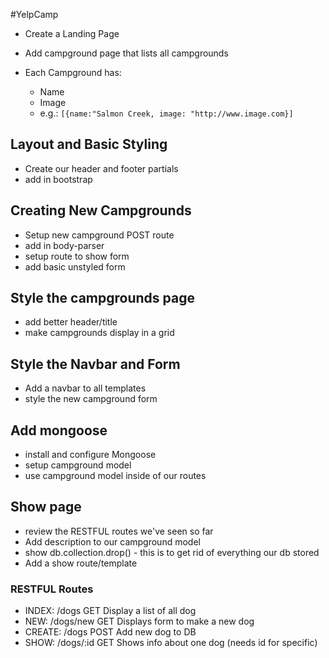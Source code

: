 #YelpCamp
- Create a Landing Page
- Add campground page that lists all campgrounds
    
- Each Campground has:
    - Name
    - Image
    - e.g.: `[{name:"Salmon Creek, image: "http://www.image.com}]`

## Layout and Basic Styling
- Create our header and footer partials
- add in bootstrap

## Creating New Campgrounds
- Setup new campground POST route
- add in body-parser
- setup route to show form
- add basic unstyled form 

## Style the campgrounds page
- add better header/title
- make campgrounds display in a grid

## Style the Navbar and Form
- Add a navbar to all templates
- style the new campground form

## Add mongoose
- install and configure Mongoose
- setup campground model
- use campground model inside of our routes

## Show page
- review the RESTFUL routes we've seen so far
- Add description to our campground model
- show db.collection.drop() - this is to get rid of everything our db stored
- Add a show route/template

### RESTFUL Routes
- INDEX:    /dogs       GET     Display a list of all dog
- NEW:      /dogs/new   GET     Displays form to make a new dog
- CREATE:   /dogs       POST    Add new dog to DB 
- SHOW:     /dogs/:id   GET     Shows info about one dog (needs id for specific)
